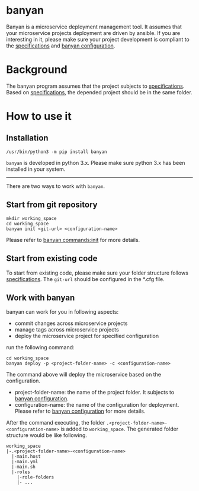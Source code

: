 # banyan #
Banyan is a microservice deployment management tool. It assumes that your microservice projects deployment are driven by ansible. If you are interesting in it, please make sure your project development is compliant to the [specifications](SPEC.md) and [banyan configuration](BANYAN_CFG.md).

# Background  
The banyan program assumes that the project subjects to [specifications](SPEC.md). Based on [specifications](SPEC.md), the depended project should be in the same folder.   

# How to use it
## Installation
```
/usr/bin/python3 -m pip install banyan
```
`banyan` is developed in python 3.x. Please make sure python 3.x has been installed in your system.   

---
There are two ways to work with `banyan`.   
## Start from git repository
```
mkdir working_space
cd working_space
banyan init <git-url> <configuration-name>
```
Please refer to [banyan commands:init](BANYAN_COMMANDS.md#init) for more details.   


## Start from existing code

To start from existing code, please make sure your folder structure follows [specifications](SPEC.md). The `git-url` should be configured in the *.cfg file.

## Work with banyan
banyan can work for you in following aspects:   
* commit changes across microservice projects
* manage tags across microservice projects
* deploy the microservice project for specified configuration

run the following command:
```
cd working_space
banyan deploy -p <project-folder-name> -c <configuration-name>
```
The command above will deploy the microservice based on the configuration.   
* project-folder-name: the name of the project folder. It subjects to [banyan configuration](BANYAN_CFG.md).   
* configuration-name: the name of the configuration for deployment. Please refer to [banyan configuration](BANYAN_CFG.md) for more details.   

After the command executing, the folder `.<project-folder-name>-<configuration-name>` is added to `working_space`. The generated folder structure would be like following. 
```
working_space
|-.<project-folder-name>-<configuration-name>
  |-main.host
  |-main.yml
  |-main.sh
  |-roles
    |-role-folders 
    |- ...
```

